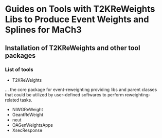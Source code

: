 # Guides on Tools with T2KReWeights Libs to Produce Event Weights and Splines for MaCh3

## Installation of T2KReWeights and other tool packages

### List of tools
- T2KReWeights 
 
... the core package for event-reweighting providing libs and parent classes that could be utilized by user-defined softwares to perform reweighting-related tasks.
- NIWGReWeight
- GeantReWeight
- neut
- OAGenWeightsApps
- XsecResponse

